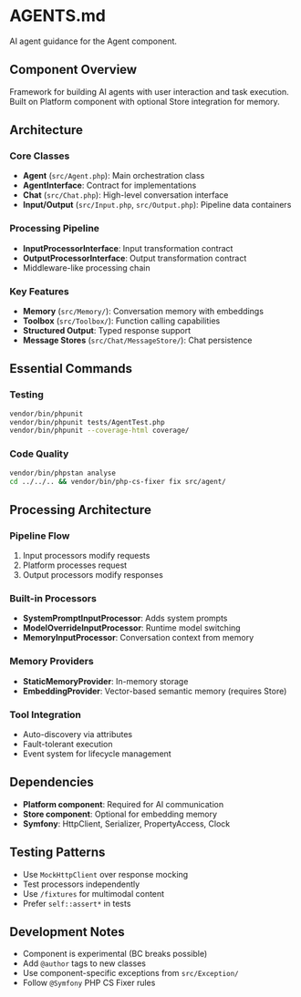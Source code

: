 # AGENTS.md

AI agent guidance for the Agent component.

## Component Overview

Framework for building AI agents with user interaction and task execution. Built on Platform component with optional Store integration for memory.

## Architecture

### Core Classes
- **Agent** (`src/Agent.php`): Main orchestration class
- **AgentInterface**: Contract for implementations
- **Chat** (`src/Chat.php`): High-level conversation interface
- **Input/Output** (`src/Input.php`, `src/Output.php`): Pipeline data containers

### Processing Pipeline
- **InputProcessorInterface**: Input transformation contract
- **OutputProcessorInterface**: Output transformation contract
- Middleware-like processing chain

### Key Features
- **Memory** (`src/Memory/`): Conversation memory with embeddings
- **Toolbox** (`src/Toolbox/`): Function calling capabilities
- **Structured Output**: Typed response support
- **Message Stores** (`src/Chat/MessageStore/`): Chat persistence

## Essential Commands

### Testing
```bash
vendor/bin/phpunit
vendor/bin/phpunit tests/AgentTest.php
vendor/bin/phpunit --coverage-html coverage/
```

### Code Quality
```bash
vendor/bin/phpstan analyse
cd ../../.. && vendor/bin/php-cs-fixer fix src/agent/
```

## Processing Architecture

### Pipeline Flow
1. Input processors modify requests
2. Platform processes request
3. Output processors modify responses

### Built-in Processors
- **SystemPromptInputProcessor**: Adds system prompts
- **ModelOverrideInputProcessor**: Runtime model switching
- **MemoryInputProcessor**: Conversation context from memory

### Memory Providers
- **StaticMemoryProvider**: In-memory storage
- **EmbeddingProvider**: Vector-based semantic memory (requires Store)

### Tool Integration
- Auto-discovery via attributes
- Fault-tolerant execution
- Event system for lifecycle management

## Dependencies

- **Platform component**: Required for AI communication
- **Store component**: Optional for embedding memory
- **Symfony**: HttpClient, Serializer, PropertyAccess, Clock

## Testing Patterns

- Use `MockHttpClient` over response mocking
- Test processors independently
- Use `/fixtures` for multimodal content
- Prefer `self::assert*` in tests

## Development Notes

- Component is experimental (BC breaks possible)
- Add `@author` tags to new classes
- Use component-specific exceptions from `src/Exception/`
- Follow `@Symfony` PHP CS Fixer rules